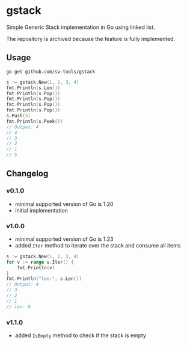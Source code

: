 # gstack

Simple Generic Stack implementation in Go using linked list.

The repository is archived because the feature is fully implemented.

## Usage

```shell
go get github.com/sv-tools/gstack
```

```go
s := gstack.New(1, 2, 3, 4)
fmt.Println(s.Len())
fmt.Println(s.Pop())
fmt.Println(s.Pop())
fmt.Println(s.Pop())
fmt.Println(s.Pop())
s.Push(5)
fmt.Println(s.Peek())
// Output: 4
// 4
// 3
// 2
// 1
// 5
```

## Changelog
### v0.1.0
- minimal supported version of Go is 1.20
- initial implementation

### v1.0.0
- minimal supported version of Go is 1.23
- added `Iter` method to iterate over the stack and consume all items
```go
s := gstack.New(1, 2, 3, 4)
for v := range s.Iter() {
    fmt.Println(v)
}
fmt.Println("len:", s.Len())
// Output: 4
// 3
// 2
// 1
// len: 0
```

### v1.1.0
- added `IsEmpty` method to check if the stack is empty
